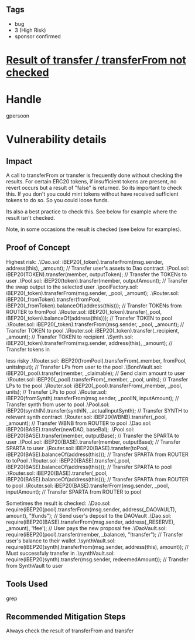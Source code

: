 ## Tags

- bug
- 3 (High Risk)
- sponsor confirmed

# [Result of transfer / transferFrom not checked](https://github.com/code-423n4/2021-07-spartan-findings/issues/8) 

# Handle

gpersoon


# Vulnerability details

## Impact
A call to transferFrom or transfer is frequently done without checking the results.
For certain ERC20 tokens, if insufficient tokens are present, no revert occurs but a result of "false" is returned.
So its important to check this. If you don't you could mint tokens without have received sufficient tokens to do so. So you could loose funds.

Its also a best practice to check this.
See below for example where the result isn't checked.

Note, in some occasions the result is checked (see below for examples).

## Proof of Concept
Highest risk:
.\Dao.sol:                iBEP20(_token).transferFrom(msg.sender, address(this), _amount); // Transfer user's assets to Dao contract
.\Pool.sol:               iBEP20(TOKEN).transfer(member, outputToken); // Transfer the TOKENs to user
.\Pool.sol:               iBEP20(token).transfer(member, outputAmount); // Transfer the swap output to the selected user
.\poolFactory.sol:   iBEP20(_token).transferFrom(msg.sender, _pool, _amount);
.\Router.sol:           iBEP20(_fromToken).transfer(fromPool, iBEP20(_fromToken).balanceOf(address(this))); // Transfer TOKENs from ROUTER to fromPool
.\Router.sol:           iBEP20(_token).transfer(_pool, iBEP20(_token).balanceOf(address(this))); // Transfer TOKEN to pool
.\Router.sol:           iBEP20(_token).transferFrom(msg.sender, _pool, _amount); // Transfer TOKEN to pool
.\Router.sol:           iBEP20(_token).transfer(_recipient, _amount); // Transfer TOKEN to recipient
.\Synth.sol:             iBEP20(_token).transferFrom(msg.sender, address(this), _amount); // Transfer tokens in

less risky
.\Router.sol:           iBEP20(fromPool).transferFrom(_member, fromPool, unitsInput); // Transfer LPs from user to the pool
.\BondVault.sol:     iBEP20(_pool).transfer(member, _claimable); // Send claim amount to user
.\Router.sol:           iBEP20(_pool).transferFrom(_member, _pool, units); // Transfer LPs to the pool
.\Router.sol:           iBEP20(_pool).transferFrom(_member, _pool, units); // Transfer LPs to pool
.\Router.sol:           iBEP20(fromSynth).transferFrom(msg.sender, _poolIN, inputAmount); // Transfer synth from user to pool
.\Pool.sol:               iBEP20(synthIN).transfer(synthIN, _actualInputSynth); // Transfer SYNTH to relevant synth contract
.\Router.sol:           iBEP20(WBNB).transfer(_pool, _amount); // Transfer WBNB from ROUTER to pool
.\Dao.sol:               iBEP20(BASE).transfer(newDAO, baseBal);
.\Pool.sol:               iBEP20(BASE).transfer(member, outputBase); // Transfer the SPARTA to user
.\Pool.sol:               iBEP20(BASE).transfer(member, outputBase); // Transfer SPARTA to user
.\Router.sol:           iBEP20(BASE).transfer(toPool, iBEP20(BASE).balanceOf(address(this))); // Transfer SPARTA from ROUTER to toPool
.\Router.sol:           iBEP20(BASE).transfer(_pool, iBEP20(BASE).balanceOf(address(this))); // Transfer SPARTA to pool
.\Router.sol:           iBEP20(BASE).transfer(_pool, iBEP20(BASE).balanceOf(address(this))); // Transfer SPARTA from ROUTER to pool
.\Router.sol:           iBEP20(BASE).transferFrom(msg.sender, _pool, inputAmount); // Transfer SPARTA from ROUTER to pool

Sometimes the result is checked:
.\Dao.sol:              require(iBEP20(pool).transferFrom(msg.sender, address(_DAOVAULT), amount), "!funds"); // Send user's deposit to the DAOVault
.\Dao.sol:              require(iBEP20(BASE).transferFrom(msg.sender, address(_RESERVE), _amount), '!fee'); // User pays the new proposal fee
.\DaoVault.sol:      require(iBEP20(pool).transfer(member, _balance), "!transfer"); // Transfer user's balance to their wallet
.\synthVault.sol:    require(iBEP20(synth).transferFrom(msg.sender, address(this), amount)); // Must successfuly transfer in
.\synthVault.sol:    require(iBEP20(synth).transfer(msg.sender, redeemedAmount)); // Transfer from SynthVault to user

## Tools Used
grep

## Recommended Mitigation Steps
Always check the result of transferFrom and transfer


